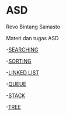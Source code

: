 # ASD
Revo Bintang Samasto

Materi dan tugas ASD

-<a href="https://github.com/revobintang/ASD/tree/main/Searching">SEARCHING</a>

-<a href="https://github.com/revobintang/ASD/tree/main/Sorting">SORTING</a>

-<a href="https://github.com/revobintang/ASD/tree/main/Linked%20List">LINKED LIST</a>

-<a href="https://github.com/revobintang/ASD/tree/main/Queue">QUEUE</a>

-<a href="https://github.com/revobintang/ASD/tree/main/Stack">STACK</a>

-<a href="https://github.com/revobintang/ASD/tree/main/Tree">TREE</a>
